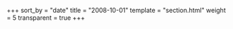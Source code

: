 +++
sort_by = "date"
title = "2008-10-01"
template = "section.html"
weight = 5
transparent = true
+++